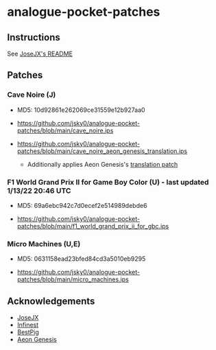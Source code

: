 # analogue-pocket-patches
## Instructions
See [JoseJX's README](https://github.com/JoseJX/analogue-pocket-patches/blob/main/README.md)

## Patches

### Cave Noire (J)
- MD5: 10d92861e262069ce31559e12b927aa0

- https://github.com/jsky0/analogue-pocket-patches/blob/main/cave_noire.ips

- https://github.com/jsky0/analogue-pocket-patches/blob/main/cave_noire_aeon_genesis_translation.ips
    - Additionally applies Aeon Genesis's [translation patch](https://www.romhacking.net/translations/1707/)

### F1 World Grand Prix II for Game Boy Color (U) - last updated 1/13/22 20:46 UTC
- MD5: 69a6ebc942c7d0ecef2e514989debde6

- https://github.com/jsky0/analogue-pocket-patches/blob/main/f1_world_grand_prix_ii_for_gbc.ips

### Micro Machines (U,E)
- MD5: 0631158ead23bfed84cd3a5010eb9295

- https://github.com/jsky0/analogue-pocket-patches/blob/main/micro_machines.ips

## Acknowledgements
- [JoseJX](https://github.com/JoseJX/analogue-pocket-patches)
- [Infinest](https://github.com/jduckett95/infinest-pocket-patches)
- [BestPig](https://gist.github.com/BestPig/528fb9a19cbb638fac1278a641041881)
- [Aeon Genesis](https://www.romhacking.net/translations/1707/) 
